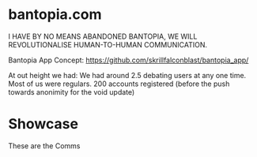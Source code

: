 # bantopia.com

I HAVE BY NO MEANS ABANDONED BANTOPIA, WE WILL REVOLUTIONALISE HUMAN-TO-HUMAN COMMUNICATION.

Bantopia App Concept: https://github.com/skrillfalconblast/bantopia_app/

At out height we had:
We had around 2.5 debating users at any one time.
Most of us were regulars.
200 accounts registered (before the push towards anonimity for the void update)

# Showcase

These are the Comms



